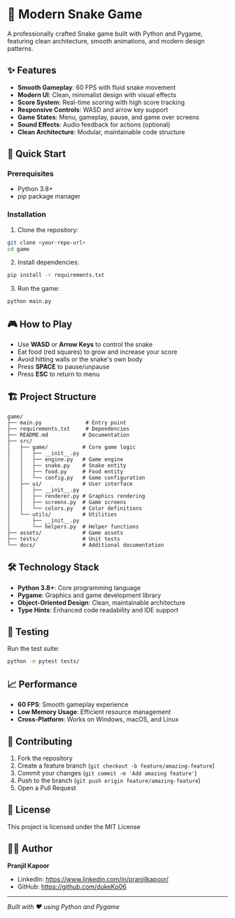 # 🐍 Modern Snake Game

A professionally crafted Snake game built with Python and Pygame, featuring clean architecture, smooth animations, and modern design patterns.

## ✨ Features

- **Smooth Gameplay**: 60 FPS with fluid snake movement
- **Modern UI**: Clean, minimalist design with visual effects
- **Score System**: Real-time scoring with high score tracking
- **Responsive Controls**: WASD and arrow key support
- **Game States**: Menu, gameplay, pause, and game over screens
- **Sound Effects**: Audio feedback for actions (optional)
- **Clean Architecture**: Modular, maintainable code structure

## 🚀 Quick Start

### Prerequisites
- Python 3.8+
- pip package manager

### Installation

1. Clone the repository:
```bash
git clone <your-repo-url>
cd game
```

2. Install dependencies:
```bash
pip install -r requirements.txt
```

3. Run the game:
```bash
python main.py
```

## 🎮 How to Play

- Use **WASD** or **Arrow Keys** to control the snake
- Eat food (red squares) to grow and increase your score
- Avoid hitting walls or the snake's own body
- Press **SPACE** to pause/unpause
- Press **ESC** to return to menu

## 🏗️ Project Structure

```
game/
├── main.py              # Entry point
├── requirements.txt     # Dependencies
├── README.md           # Documentation
├── src/
│   ├── game/           # Core game logic
│   │   ├── __init__.py
│   │   ├── engine.py   # Game engine
│   │   ├── snake.py    # Snake entity
│   │   ├── food.py     # Food entity
│   │   └── config.py   # Game configuration
│   ├── ui/             # User interface
│   │   ├── __init__.py
│   │   ├── renderer.py # Graphics rendering
│   │   ├── screens.py  # Game screens
│   │   └── colors.py   # Color definitions
│   └── utils/          # Utilities
│       ├── __init__.py
│       └── helpers.py  # Helper functions
├── assets/             # Game assets
├── tests/              # Unit tests
└── docs/               # Additional documentation
```

## 🛠️ Technology Stack

- **Python 3.8+**: Core programming language
- **Pygame**: Graphics and game development library
- **Object-Oriented Design**: Clean, maintainable architecture
- **Type Hints**: Enhanced code readability and IDE support

## 🧪 Testing

Run the test suite:
```bash
python -m pytest tests/
```

## 📈 Performance

- **60 FPS**: Smooth gameplay experience
- **Low Memory Usage**: Efficient resource management
- **Cross-Platform**: Works on Windows, macOS, and Linux

## 🤝 Contributing

1. Fork the repository
2. Create a feature branch (`git checkout -b feature/amazing-feature`)
3. Commit your changes (`git commit -m 'Add amazing feature'`)
4. Push to the branch (`git push origin feature/amazing-feature`)
5. Open a Pull Request

## 📄 License

This project is licensed under the MIT License

## 👨‍💻 Author

**Pranjil Kapoor**
- LinkedIn: https://www.linkedin.com/in/pranjilkapoor/
- GitHub: https://github.com/dukeKp06

---
*Built with ❤️ using Python and Pygame*
